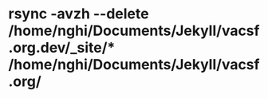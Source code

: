 # rsync -avzh --delete  /home/nghi/Documents/Jekyll/vacsf.org.dev/_site/* /home/nghi/Documents/Jekyll/vacsf.org/

